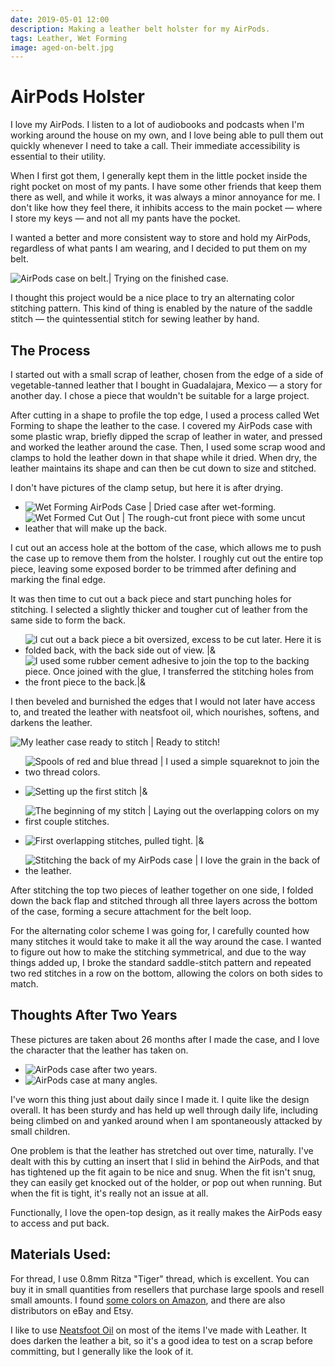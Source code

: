 ```yaml
---
date: 2019-05-01 12:00
description: Making a leather belt holster for my AirPods.
tags: Leather, Wet Forming
image: aged-on-belt.jpg
---
```


# AirPods Holster

I love my AirPods. I listen to a lot of audiobooks and podcasts when I'm working
around the house on my own, and I love being able to pull them out quickly
whenever I need to take a call. Their immediate accessibility is essential to
their utility.

When I first got them, I generally kept them in the little pocket inside the right
pocket on most of my pants. I have some other friends that keep them there as
well, and while it works, it was always a minor annoyance for me. I don't like
how they feel there, it inhibits access to the main pocket — where I store my
keys — and not all my pants have the pocket.

I wanted a better and more consistent way to store and hold my AirPods,
regardless of what pants I am wearing, and I decided to put them on my belt.

![AirPods case on belt.| Trying on the finished case.](new-on-belt.jpg)

I thought this project would be a nice place to try an alternating color
stitching pattern. This kind of thing is enabled by the nature of the saddle
stitch — the quintessential stitch for sewing leather by hand.


## The Process

I started out with a small scrap of leather, chosen from the edge of a side of
vegetable-tanned leather that I bought in Guadalajara, Mexico — a story for
another day. I chose a piece that wouldn't be suitable for a large project.

After cutting in a shape to profile the top edge, I used a process called Wet
Forming to shape the leather to the case. I covered my AirPods case with some
plastic wrap, briefly dipped the scrap of leather in water, and pressed and
worked the leather around the case. Then, I used some scrap wood and clamps to
hold the leather down in that shape while it dried. When dry, the leather
maintains its shape and can then be cut down to size and stitched.

I don't have pictures of the clamp setup, but here it is after drying.

- ![Wet Forming AirPods Case | Dried case after wet-forming.](wet-forming-airpods-case.jpg)
- ![Wet Formed Cut Out | The rough-cut front piece with some uncut leather that will make up the back.](rough-cut-front.jpg)

I cut out an access hole at the bottom of the case, which allows me to push the
case up to remove them from the holster. I roughly cut out the entire top piece,
leaving some exposed border to be trimmed after defining and marking the final
edge.

It was then time to cut out a back piece and start punching holes for stitching.
I selected a slightly thicker and tougher cut of leather from the same side to form
the back.

- ![I cut out a back piece a bit oversized, excess to be cut later. Here it is folded back, with the back side out of view. |&](back-piece.jpg)
- ![I used some rubber cement adhesive to join the top to the backing piece. Once joined with the glue, I transferred the stitching holes from the front piece to the back.|&](glue.jpg)

I then beveled and burnished the edges that I would not later have access to,
and treated the leather with neatsfoot oil, which nourishes, softens, and darkens
the leather.

![My leather case ready to stitch | Ready to stitch!](ready-to-stitch.jpg)

- ![Spools of red and blue thread | I used a simple squareknot to join the two thread colors.](red+blue.jpg)
- ![Setting up the first stitch |&](first-stitch.jpg)

- ![The beginning of my stitch | Laying out the overlapping colors on my first couple stitches.](overlapping-colors.jpg)
- ![First overlapping stitches, pulled tight. |&](overlapping-stitches.jpg)
- ![Stitching the back of my AirPods case | I love the grain in the back of the leather.](stitching-the-back.jpg)

After stitching the top two pieces of leather together on one side, I folded
down the back flap and stitched through all three layers across the bottom of
the case, forming a secure attachment for the belt loop.

For the alternating color scheme I was going for, I carefully counted how many
stitches it would take to make it all the way around the case. I wanted to
figure out how to make the stitching symmetrical, and due to the way things
added up, I broke the standard saddle-stitch pattern and repeated two red
stitches in a row on the bottom, allowing the colors on both sides to match.


## Thoughts After Two Years

These pictures are taken about 26 months after I made the case, and I love the
character that the leather has taken on.

- ![AirPods case after two years.](aged-on-belt.jpg)
- ![AirPods case at many angles.](angle-grid.jpg)

I've worn this thing just about daily since I made it. I quite like the design
overall. It has been sturdy and has held up well through daily life, including
being climbed on and yanked around when I am spontaneously attacked by small
children.

One problem is that the leather has stretched out over time, naturally. I've
dealt with this by cutting an insert that I slid in behind the AirPods, and that
has tightened up the fit again to be nice and snug. When the fit isn't snug,
they can easily get knocked out of the holder, or pop out when running. But when
the fit is tight, it's really not an issue at all.

Functionally, I love the open-top design, as it really makes the AirPods easy to
access and put back.


## Materials Used:

For thread, I use 0.8mm Ritza "Tiger" thread, which is excellent. You can buy it
in small quantities from resellers that purchase large spools and resell small
amounts.  I found [some colors on Amazon](https://amzn.to/3t2vtWW), and there
are also distributors on eBay and Etsy.

I like to use [Neatsfoot Oil](https://amzn.to/3sZp4ff) on most of the items I've
made with Leather. It does darken the leather a bit, so it's a good idea to test
on a scrap before committing, but I generally like the look of it.

